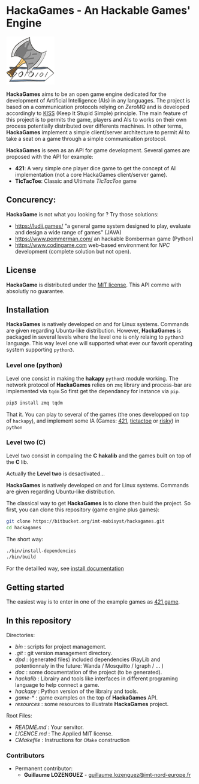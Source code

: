# HackaGames - An Hackable Games' Engine

![](resources/logo-128.png)

**HackaGames** aims to be an open game engine dedicated for the development of Artificial Intelligence (AIs) in any languages.
The project is based on a communication protocols relying on *ZeroMQ* and is developed accordingly to [KISS](https://fr.wikipedia.org/wiki/Principe_KISS) (Keep It Stupid Simple) principle.
The main feature of this project is to permits the game, players and AIs to works on their own process potentially distributed over differents machines.
In other terms, **HackaGames** implement a simple client/server architecture to permit AI to take a seat on a game through a simple communication protocol.

**HackaGames** is seen as an API for game development.
Several games are proposed with the API for example:

- **421**: A very simple one player dice game to get the concept of AI implementation (not a core HackaGames client/server game).
- **TicTacToe**: Classic and Ultimate _TicTacToe_ game

## Concurency:

**HackaGame** is not what you looking for ? Try those solutions:

- https://ludii.games/ "a general game system designed to play, evaluate and design a wide range of games" (JAVA)
- https://www.pommerman.com/ an hackable Bomberman game (Python)
- https://www.codingame.com web-based environment for *NPC* development (complete solution but not open).

## License

**HackaGame** is distributed under the [MIT license](./LICENCE.md).
This API comme with absolutly no guarantee.

## Installation

**HackaGames** is natively developed on and for Linux systems.
Commands are given regarding Ubuntu-like distribution.
However, **HackaGames** is packaged in several levels where the level one is only relaing to `python3` language.
This way level one will supported what ever our favorit operating system supporting `python3`.


### Level one (python)

Level one consist in making the **hakapy** `python3` module working.
The network protocol of **HackaGames** relies on `zmq` library and process-bar are implemented via `tqdm`
So first get the dependancy for instance via `pip`.

```sh
pip3 install zmq tqdm
```

That it.
You can play to several of the games (the ones developped on top of `hackapy`), and implement some IA (Games: [421](./game-421), [tictactoe](./game-tictactoe) or [risky](./game-risky)) in `python`


### Level two (C)

Level two consist in compaling the **C** **hakalib** and the games built on top of the **C** lib.

Actually the **Level two** is desactivated...

**HackaGames** is natively developed on and for Linux systems.
Commands are given regarding Ubuntu-like distribution.

The classical way to get **HackaGames** is to clone then buid the project.
So first, you can clone this repository (game engine plus games):

```bash
git clone https://bitbucket.org/imt-mobisyst/hackagames.git
cd hackagames
```

The short way: 

```bash
./bin/install-dependencies
./bin/build
```
For the detailled way, see [install documentation](./doc/hacka-01-install.md)

## Getting started

The easiest way is to enter in one of the example games as [421 game](./game-421/README.md).

## In this repository

Directories:

- *bin* : scripts for project management.
- *.git* : git version management directory.
- *dpd* : (generated files) included dependencies (RayLib and potentionnaly in the future: Wanda / Mosquitto / Igraph / ... )
- *doc* : some documentation of the project (to be generated).
- *hackalib* : Librairy and tools like interfaces in different programing language to help connect a game.
- *hackapy* : Python version of the librairy and tools.
- *game-** : game examples on the top of **HackaGames** API.
- *resources* : some resources to illustrate **HackaGames** project.

Root Files:

- *README.md* : Your servitor.
- *LICENCE.md* : The Applied MIT license.
- *CMakefile* : Instructions for `CMake` construction


### Contributors

- Permanent contributor:
  * **Guillaume LOZENGUEZ** - [guillaume.lozenguez@imt-nord-europe.fr](mailto:guillaume.lozenguez@imt-norrd-europe.fr)
